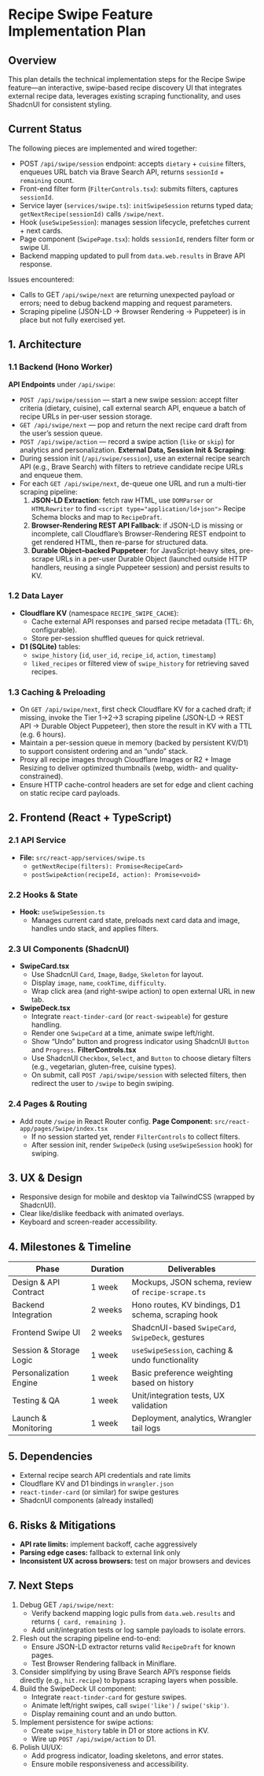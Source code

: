 # Recipe Swipe Feature Implementation Plan

## Overview
This plan details the technical implementation steps for the Recipe Swipe feature—an interactive, swipe-based recipe discovery UI that integrates external recipe data, leverages existing scraping functionality, and uses ShadcnUI for consistent styling.

## Current Status
The following pieces are implemented and wired together:
  - POST `/api/swipe/session` endpoint: accepts `dietary` + `cuisine` filters, enqueues URL batch via Brave Search API, returns `sessionId` + `remaining` count.
  - Front-end filter form (`FilterControls.tsx`): submits filters, captures `sessionId`.
  - Service layer (`services/swipe.ts`): `initSwipeSession` returns typed data; `getNextRecipe(sessionId)` calls `/swipe/next`.
  - Hook (`useSwipeSession`): manages session lifecycle, prefetches current + next cards.
  - Page component (`SwipePage.tsx`): holds `sessionId`, renders filter form or swipe UI.
  - Backend mapping updated to pull from `data.web.results` in Brave API response.
  
Issues encountered:
  - Calls to GET `/api/swipe/next` are returning unexpected payload or errors; need to debug backend mapping and request parameters.
  - Scraping pipeline (JSON-LD → Browser Rendering → Puppeteer) is in place but not fully exercised yet.

## 1. Architecture

### 1.1 Backend (Hono Worker)
**API Endpoints** under `/api/swipe`:
  - `POST /api/swipe/session` — start a new swipe session: accept filter criteria (dietary, cuisine), call external search API, enqueue a batch of recipe URLs in per-user session storage.
  - `GET /api/swipe/next` — pop and return the next recipe card draft from the user’s session queue.
  - `POST /api/swipe/action` — record a swipe action (`like` or `skip`) for analytics and personalization.
**External Data, Session Init & Scraping**:
  - During session init (`/api/swipe/session`), use an external recipe search API (e.g., Brave Search) with filters to retrieve candidate recipe URLs and enqueue them.
  - For each `GET /api/swipe/next`, de-queue one URL and run a multi-tier scraping pipeline:
    1. **JSON-LD Extraction**: fetch raw HTML, use `DOMParser` or `HTMLRewriter` to find `<script type="application/ld+json">` Recipe Schema blocks and map to `RecipeDraft`.
    2. **Browser-Rendering REST API Fallback**: if JSON-LD is missing or incomplete, call Cloudflare’s Browser-Rendering REST endpoint to get rendered HTML, then re-parse for structured data.
    3. **Durable Object–backed Puppeteer**: for JavaScript-heavy sites, pre-scrape URLs in a per-user Durable Object (launched outside HTTP handlers, reusing a single Puppeteer session) and persist results to KV.

### 1.2 Data Layer
- **Cloudflare KV** (namespace `RECIPE_SWIPE_CACHE`):
  - Cache external API responses and parsed recipe metadata (TTL: 6h, configurable).
  - Store per-session shuffled queues for quick retrieval.
- **D1 (SQLite)** tables:
  - `swipe_history` (`id`, `user_id`, `recipe_id`, `action`, `timestamp`)
  - `liked_recipes` or filtered view of `swipe_history` for retrieving saved recipes.

### 1.3 Caching & Preloading
- On `GET /api/swipe/next`, first check Cloudflare KV for a cached draft; if missing, invoke the Tier 1→2→3 scraping pipeline (JSON-LD → REST API → Durable Object Puppeteer), then store the result in KV with a TTL (e.g. 6 hours).
- Maintain a per-session queue in memory (backed by persistent KV/D1) to support consistent ordering and an “undo” stack.
- Proxy all recipe images through Cloudflare Images or R2 + Image Resizing to deliver optimized thumbnails (webp, width- and quality-constrained).
- Ensure HTTP cache-control headers are set for edge and client caching on static recipe card payloads.

## 2. Frontend (React + TypeScript)

### 2.1 API Service
- **File:** `src/react-app/services/swipe.ts`
  - `getNextRecipe(filters): Promise<RecipeCard>`
  - `postSwipeAction(recipeId, action): Promise<void>`

### 2.2 Hooks & State
- **Hook:** `useSwipeSession.ts`
  - Manages current card state, preloads next card data and image, handles undo stack, and applies filters.

### 2.3 UI Components (ShadcnUI)
- **SwipeCard.tsx**
  - Use ShadcnUI `Card`, `Image`, `Badge`, `Skeleton` for layout.
  - Display `image`, `name`, `cookTime`, `difficulty`.
  - Wrap click area (and right-swipe action) to open external URL in new tab.
- **SwipeDeck.tsx**
  - Integrate `react-tinder-card` (or `react-swipeable`) for gesture handling.
  - Render one `SwipeCard` at a time, animate swipe left/right.
  - Show “Undo” button and progress indicator using ShadcnUI `Button` and `Progress`.
**FilterControls.tsx**
  - Use ShadcnUI `Checkbox`, `Select`, and `Button` to choose dietary filters (e.g., vegetarian, gluten-free, cuisine types).
  - On submit, call `POST /api/swipe/session` with selected filters, then redirect the user to `/swipe` to begin swiping.

### 2.4 Pages & Routing
- Add route `/swipe` in React Router config.
**Page Component:** `src/react-app/pages/Swipe/index.tsx`
  - If no session started yet, render `FilterControls` to collect filters.
  - After session init, render `SwipeDeck` (using `useSwipeSession` hook) for swiping.

## 3. UX & Design
- Responsive design for mobile and desktop via TailwindCSS (wrapped by ShadcnUI).
- Clear like/dislike feedback with animated overlays.
- Keyboard and screen-reader accessibility.

## 4. Milestones & Timeline

| Phase                     | Duration | Deliverables                                       |
|---------------------------|----------|----------------------------------------------------|
| Design & API Contract     | 1 week   | Mockups, JSON schema, review of `recipe-scrape.ts` |
| Backend Integration       | 2 weeks  | Hono routes, KV bindings, D1 schema, scraping hook |
| Frontend Swipe UI         | 2 weeks  | ShadcnUI-based `SwipeCard`, `SwipeDeck`, gestures   |
| Session & Storage Logic   | 1 week   | `useSwipeSession`, caching & undo functionality     |
| Personalization Engine    | 1 week   | Basic preference weighting based on history         |
| Testing & QA              | 1 week   | Unit/integration tests, UX validation              |
| Launch & Monitoring       | 1 week   | Deployment, analytics, Wrangler tail logs          |

## 5. Dependencies
- External recipe search API credentials and rate limits
- Cloudflare KV and D1 bindings in `wrangler.json`
- `react-tinder-card` (or similar) for swipe gestures
- ShadcnUI components (already installed)

## 6. Risks & Mitigations
- **API rate limits:** implement backoff, cache aggressively
- **Parsing edge cases:** fallback to external link only
- **Inconsistent UX across browsers:** test on major browsers and devices

## 7. Next Steps
1. Debug GET `/api/swipe/next`:
   - Verify backend mapping logic pulls from `data.web.results` and returns `{ card, remaining }`.
   - Add unit/integration tests or log sample payloads to isolate errors.
2. Flesh out the scraping pipeline end-to-end:
   - Ensure JSON-LD extractor returns valid `RecipeDraft` for known pages.
   - Test Browser Rendering fallback in Miniflare.
3. Consider simplifying by using Brave Search API’s response fields directly (e.g., `hit.recipe`) to bypass scraping layers when possible.
4. Build the SwipeDeck UI component:
   - Integrate `react-tinder-card` for gesture swipes.
   - Animate left/right swipes, call `swipe('like')` / `swipe('skip')`.
   - Display remaining count and an undo button.
5. Implement persistence for swipe actions:
   - Create `swipe_history` table in D1 or store actions in KV.
   - Wire up `POST /api/swipe/action` to D1.
6. Polish UI/UX:
   - Add progress indicator, loading skeletons, and error states.
   - Ensure mobile responsiveness and accessibility.